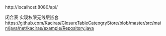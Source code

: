 http://localhost:8080/api/


闭合表 实现权限无线层嵌套
https://github.com/Kaciras/ClosureTableCateogryStore/blob/master/src/main/java/net/kaciras/example/Repository.java
